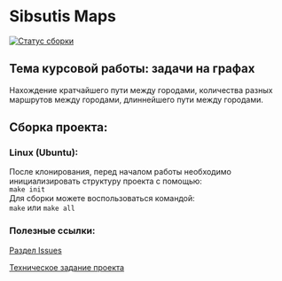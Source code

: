 # Sibsutis Maps

[![Статус сборки](https://github.com/Stemesies/SibsutisMaps/actions/workflows/github-ci.yml/badge.svg?branch=master)](https://github.com/Stemesies/SibsutisMaps/actions)

## Тема курсовой работы: задачи на графах

Нахождение кратчайшего пути между городами, количества разных маршрутов между городами, длиннейшего пути между городами. 

## Сборка проекта:

### Linux (Ubuntu):

После клонирования, перед началом работы необходимо  
инициализировать структуру проекта с помощью:  
`make init`  
Для сборки можете воспользоваться командой:  
`make` или `make all`

### Полезные ссылки:
[Раздел Issues](https://github.com/Stemesies/SibsutisMaps/issues)

[Техническое задание проекта](https://github.com/Stemesies/SibsutisMaps/wiki/%D0%A2%D0%B5%D1%85%D0%BD%D0%B8%D1%87%D0%B5%D1%81%D0%BA%D0%BE%D0%B5-%D0%B7%D0%B0%D0%B4%D0%B0%D0%BD%D0%B8%D0%B5-(%D0%92%D0%B5%D1%80%D1%81%D0%B8%D1%8F-%D0%BE%D1%82-Stemie))
